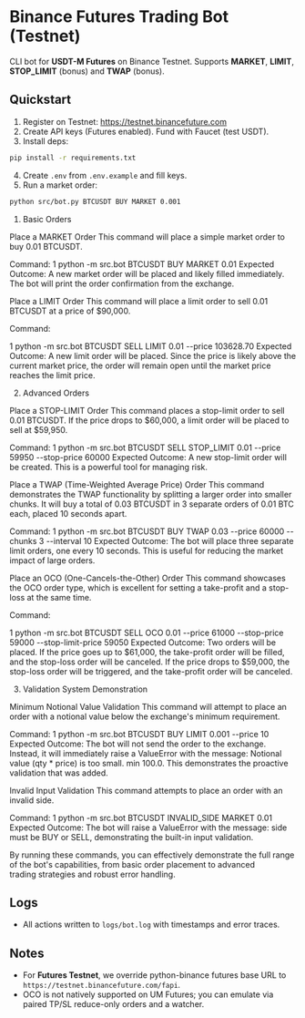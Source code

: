 # Binance Futures Trading Bot (Testnet)

CLI bot for **USDT-M Futures** on Binance Testnet.
Supports **MARKET**, **LIMIT**, **STOP_LIMIT** (bonus) and **TWAP** (bonus).

## Quickstart
1) Register on Testnet: https://testnet.binancefuture.com
2) Create API keys (Futures enabled). Fund with Faucet (test USDT).
3) Install deps:
```bash
pip install -r requirements.txt
```
4) Create `.env` from `.env.example` and fill keys.
5) Run a market order:
```bash
python src/bot.py BTCUSDT BUY MARKET 0.001
```
1. Basic Orders

  Place a MARKET Order
  This command will place a simple market order to buy 0.01 BTCUSDT.

  Command:
   1 python -m src.bot BTCUSDT BUY MARKET 0.01
  Expected Outcome: A new market order will be placed and likely filled immediately. The bot will print the order confirmation from the exchange.

  Place a LIMIT Order
  This command will place a limit order to sell 0.01 BTCUSDT at a price of $90,000.

  Command:

   1 python -m src.bot BTCUSDT SELL LIMIT 0.01 --price 103628.70
  Expected Outcome: A new limit order will be placed. Since the price is likely above the current market price, the order will remain open until
  the market price reaches the limit price.

  2. Advanced Orders

  Place a STOP-LIMIT Order
  This command places a stop-limit order to sell 0.01 BTCUSDT. If the price drops to $60,000, a limit order will be placed to sell at $59,950.

  Command:
   1 python -m src.bot BTCUSDT SELL STOP_LIMIT 0.01 --price 59950 --stop-price 60000
  Expected Outcome: A new stop-limit order will be created. This is a powerful tool for managing risk.

  Place a TWAP (Time-Weighted Average Price) Order
  This command demonstrates the TWAP functionality by splitting a larger order into smaller chunks. It will buy a total of 0.03 BTCUSDT in 3
  separate orders of 0.01 BTC each, placed 10 seconds apart.

  Command:
   1 python -m src.bot BTCUSDT BUY TWAP 0.03 --price 60000 --chunks 3 --interval 10
  Expected Outcome: The bot will place three separate limit orders, one every 10 seconds. This is useful for reducing the market impact of large
  orders.

  Place an OCO (One-Cancels-the-Other) Order
  This command showcases the OCO order type, which is excellent for setting a take-profit and a stop-loss at the same time.

  Command:

   1 python -m src.bot BTCUSDT SELL OCO 0.01 --price 61000 --stop-price 59000 --stop-limit-price 59050
  Expected Outcome: Two orders will be placed. If the price goes up to $61,000, the take-profit order will be filled, and the stop-loss order will
  be canceled. If the price drops to $59,000, the stop-loss order will be triggered, and the take-profit order will be canceled.

  3. Validation System Demonstration

  Minimum Notional Value Validation
  This command will attempt to place an order with a notional value below the exchange's minimum requirement.

  Command:
   1 python -m src.bot BTCUSDT BUY LIMIT 0.001 --price 10
  Expected Outcome: The bot will not send the order to the exchange. Instead, it will immediately raise a ValueError with the message: Notional 
  value (qty * price) is too small. min 100.0. This demonstrates the proactive validation that was added.

  Invalid Input Validation
  This command attempts to place an order with an invalid side.

  Command:
   1 python -m src.bot BTCUSDT INVALID_SIDE MARKET 0.01
  Expected Outcome: The bot will raise a ValueError with the message: side must be BUY or SELL, demonstrating the built-in input validation.

  By running these commands, you can effectively demonstrate the full range of the bot's capabilities, from basic order placement to advanced                    
  trading strategies and robust error handling.

## Logs
- All actions written to `logs/bot.log` with timestamps and error traces.

## Notes
- For **Futures Testnet**, we override python-binance futures base URL to `https://testnet.binancefuture.com/fapi`.
- OCO is not natively supported on UM Futures; you can emulate via paired TP/SL reduce-only orders and a watcher.